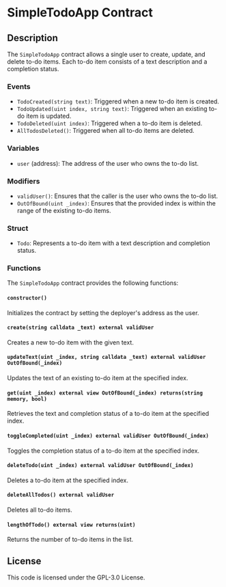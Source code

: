 # SimpleTodoApp Contract

## Description

The `SimpleTodoApp` contract allows a single user to create, update, and delete to-do items. Each to-do item consists of a text description and a completion status.

### Events

- `TodoCreated(string text)`: Triggered when a new to-do item is created.
- `TodoUpdated(uint index, string text)`: Triggered when an existing to-do item is updated.
- `TodoDeleted(uint index)`: Triggered when a to-do item is deleted.
- `AllTodosDeleted()`: Triggered when all to-do items are deleted.

### Variables

- `user` (address): The address of the user who owns the to-do list.

### Modifiers

- `validUser()`: Ensures that the caller is the user who owns the to-do list.
- `OutOfBound(uint _index)`: Ensures that the provided index is within the range of the existing to-do items.

### Struct

- `Todo`: Represents a to-do item with a text description and completion status.

### Functions

The `SimpleTodoApp` contract provides the following functions:

#### `constructor()`

Initializes the contract by setting the deployer's address as the user.

#### `create(string calldata _text) external validUser`

Creates a new to-do item with the given text.

#### `updateText(uint _index, string calldata _text) external validUser OutOfBound(_index)`

Updates the text of an existing to-do item at the specified index.

#### `get(uint _index) external view OutOfBound(_index) returns(string memory, bool)`

Retrieves the text and completion status of a to-do item at the specified index.

#### `toggleCompleted(uint _index) external validUser OutOfBound(_index)`

Toggles the completion status of a to-do item at the specified index.

#### `deleteTodo(uint _index) external validUser OutOfBound(_index)`

Deletes a to-do item at the specified index.

#### `deleteAllTodos() external validUser`

Deletes all to-do items.

#### `lengthOfTodo() external view returns(uint)`

Returns the number of to-do items in the list.

## License

This code is licensed under the GPL-3.0 License.

